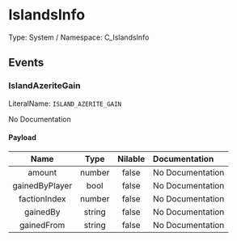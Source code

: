 # IslandsInfo

Type: System / Namespace: C_IslandsInfo

## Events

### IslandAzeriteGain
LiteralName: `ISLAND_AZERITE_GAIN`

No Documentation

#### Payload
|Name|Type|Nilable|Documentation|
|:---:|:---:|:---:|:---|
|amount|number|false|No Documentation|
|gainedByPlayer|bool|false|No Documentation|
|factionIndex|number|false|No Documentation|
|gainedBy|string|false|No Documentation|
|gainedFrom|string|false|No Documentation|